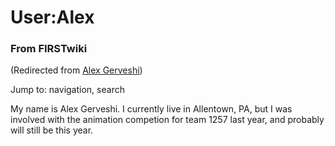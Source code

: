 # User:Alex

### From FIRSTwiki

(Redirected from [Alex Gerveshi](/index.php?title=Alex_Gerveshi&redirect=no
"Alex Gerveshi" ))

Jump to: navigation, search

My name is Alex Gerveshi. I currently live in Allentown, PA, but I was
involved with the animation competion for team 1257 last year, and probably
will still be this year.

